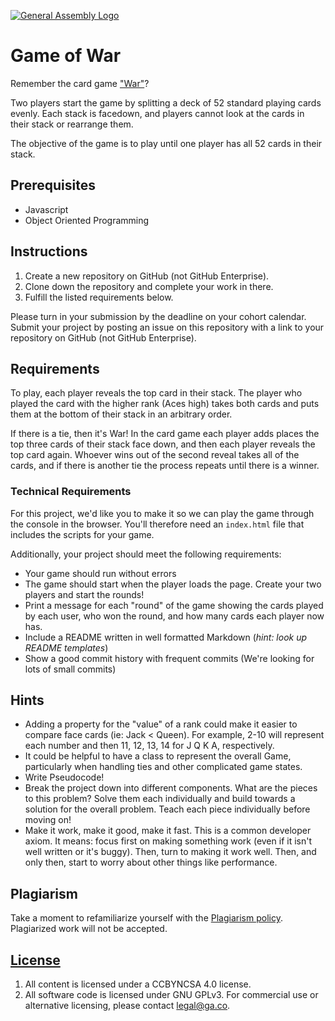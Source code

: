 [![General Assembly Logo](https://camo.githubusercontent.com/1a91b05b8f4d44b5bbfb83abac2b0996d8e26c92/687474703a2f2f692e696d6775722e636f6d2f6b6538555354712e706e67)](https://generalassemb.ly/education/web-development-immersive)

# Game of War

Remember the card game ["War"](https://bicyclecards.com/how-to-play/war/)?

Two players start the game by splitting a deck of 52 standard playing cards
evenly. Each stack is facedown, and players cannot look at the cards in their
stack or rearrange them.

The objective of the game is to play until one player has all 52 cards in their
stack.

## Prerequisites

- Javascript
- Object Oriented Programming

## Instructions

1. Create a new repository on GitHub (not GitHub Enterprise).
1. Clone down the repository and complete your work in there.
1. Fulfill the listed requirements below.

Please turn in your submission by the deadline on your cohort calendar. Submit
your project by posting an issue on this repository with a link to your
repository on GitHub (not GitHub Enterprise).

## Requirements

To play, each player reveals the top card in their stack. The player who played
the card with the higher rank (Aces high) takes both cards and puts them at the
bottom of their stack in an arbitrary order.

If there is a tie, then it's War! In the card game each player adds places the
top three cards of their stack face down, and then each player reveals the top
card again. Whoever wins out of the second reveal takes all of the cards, and if
there is another tie the process repeats until there is a winner.

### Technical Requirements

For this project, we'd like you to make it so we can play the game through the
console in the browser. You'll therefore need an `index.html` file that
includes the scripts for your game.

Additionally, your project should meet the following requirements:

- Your game should run without errors
- The game should start when the player loads the page. Create your two players
    and start the rounds!
- Print a message for each "round" of the game showing the cards played by each
    user, who won the round, and how many cards each player now has.
- Include a README written in well formatted Markdown (_hint: look up README
    templates_)
- Show a good commit history with frequent commits (We're looking for lots of
    small commits)

## Hints

- Adding a property for the "value" of a rank could make it easier to compare face cards (ie: Jack < Queen). For example, 2-10 will represent each number and then 11, 12, 13, 14 for J Q K A, respectively.
- It could be helpful to have a class to represent the overall Game, particularly when handling ties and other complicated game states.
- Write Pseudocode!
- Break the project down into different components. What are the pieces to this problem? Solve them each individually and build towards a solution for the overall problem. Teach each piece individually before moving on!
- Make it work, make it good, make it fast. This is a common developer axiom. It means: focus first on making something work (even if it isn't well written or it's buggy). Then, turn to making it work well. Then, and only then, start to worry about other things like performance.

## Plagiarism

Take a moment to refamiliarize yourself with the [Plagiarism policy](https://git.generalassemb.ly/DC-WDI/Administrative/blob/master/plagiarism.md). Plagiarized work will not be accepted.

## [License](LICENSE)

1.  All content is licensed under a CC­BY­NC­SA 4.0 license.
1.  All software code is licensed under GNU GPLv3. For commercial use or
    alternative licensing, please contact legal@ga.co.
